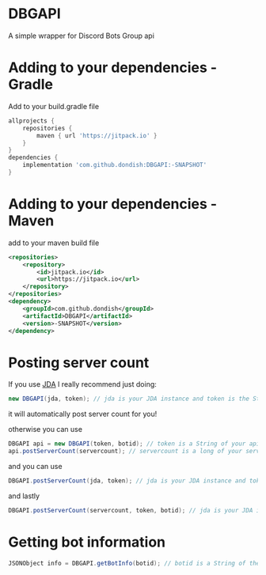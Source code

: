 # DBGAPI
A simple wrapper for Discord Bots Group api

# Adding to your dependencies - Gradle
Add to your build.gradle file
```Groovy
allprojects {
	repositories {
		maven { url 'https://jitpack.io' }
	}
}
dependencies {
	implementation 'com.github.dondish:DBGAPI:-SNAPSHOT'
}
```

# Adding to your dependencies - Maven
add to your maven build file
```XML
<repositories>
	<repository>
	    <id>jitpack.io</id>
	    <url>https://jitpack.io</url>
	</repository>
</repositories>
<dependency>
    <groupId>com.github.dondish</groupId>
    <artifactId>DBGAPI</artifactId>
    <version>-SNAPSHOT</version>
</dependency>
```

# Posting server count
If you use [JDA](https://github.com/DV8FromTheWorld/JDA) I really recommend just doing:
```Java
new DBGAPI(jda, token); // jda is your JDA instance and token is the String of your api token
```
it will automatically post server count for you!

otherwise you can use
```Java
DBGAPI api = new DBGAPI(token, botid); // token is a String of your api token, botid is a String of your bot's id
api.postServerCount(servercount); // servercount is a long of your server count
```
and you can use
```Java
DBGAPI.postServerCount(jda, token); // jda is your JDA instance and token is the String of your api token
```
and lastly 
```Java
DBGAPI.postServerCount(servercount, token, botid); // jda is your JDA instance and token is the String of your api token, botid is a String of your bot's id
```

# Getting bot information
```Java
JSONObject info = DBGAPI.getBotInfo(botid); // botid is a String of the bot's id
```
